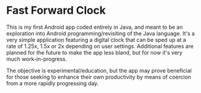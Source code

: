 Fast Forward Clock
==================

This is my first Android app coded entirely in Java, and meant to be an exploration into Android programming/revisiting of the Java language. It's a very simple application featuring a digital clock that can be sped up at a rate of 1.25x, 1.5x or 2x depending on user settings. Additional features are planned for the future to make the app less bland, but for now it's very much work-in-progress.

The objective is experimental/education, but the app may prove beneficial for those seeking to enhance their own productivity by means of coercion from a more rapidly progressing day.
